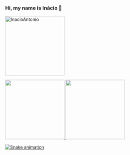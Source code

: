 ### Hi, my name is Inácio 🤠

<!--
**InacioAntonio/InacioAntonio** is a ✨ _special_ ✨ repository because its `README.md` (this file) appears on your GitHub profile.

Here are some ideas to get you started:

- 🔭 I’m currently working on ...
- 🌱 I’m currently learning ...
- 👯 I’m looking to collaborate on ...
- 🤔 I’m looking for help with ...
- 💬 Ask me about ...
- 📫 How to reach me: ...
- 😄 Pronouns: ...
- ⚡ Fun fact: ...
-->
<p><img height="190em" src="https://github-profile-summary-cards.vercel.app/api/cards/profile-details?username=InacioAntonio&theme=dracula" alt="InacioAntonio"/></p>

 <div>
  <a href="https://github.com/InacioAntonio">
  <img height="190em" src="https://github-readme-stats.vercel.app/api?username=InacioAntonio&show_icons=true&theme=dracula&include_all_commits=true&count_private=true"/>
  <img height="190em" src="https://github-readme-stats.vercel.app/api/top-langs/?username=InacioAntonio&layout=compact&langs_count=7&theme=dracula"/>
</div>
  
 
![Snake animation](https://github.com/InacioAntonio/InacioAntonio/blob/output/github-contribution-grid-snake.svg)
